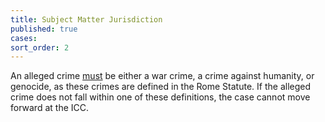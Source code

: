 ```yaml
---
title: Subject Matter Jurisdiction
published: true
cases:
sort_order: 2
---
```



An alleged crime <u>must</u> be either a war crime, a crime against humanity, or genocide, as these crimes are defined in the Rome Statute. If the alleged crime does not fall within one of these definitions, the case cannot move forward at the ICC.